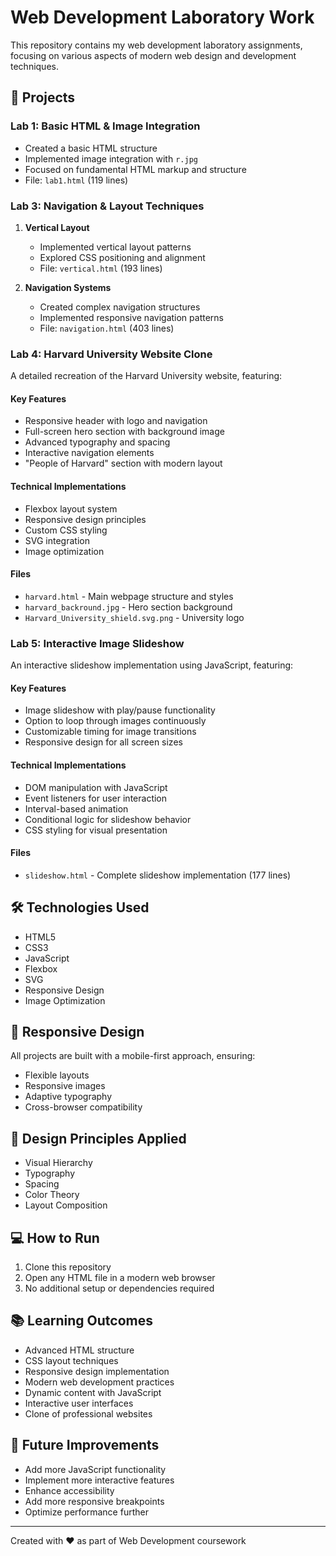 # Web Development Laboratory Work

This repository contains my web development laboratory assignments, focusing on various aspects of modern web design and development techniques.

## 🚀 Projects

### Lab 1: Basic HTML & Image Integration
- Created a basic HTML structure
- Implemented image integration with `r.jpg`
- Focused on fundamental HTML markup and structure
- File: `lab1.html` (119 lines)

### Lab 3: Navigation & Layout Techniques
1. **Vertical Layout**
   - Implemented vertical layout patterns
   - Explored CSS positioning and alignment
   - File: `vertical.html` (193 lines)

2. **Navigation Systems**
   - Created complex navigation structures
   - Implemented responsive navigation patterns
   - File: `navigation.html` (403 lines)

### Lab 4: Harvard University Website Clone
A detailed recreation of the Harvard University website, featuring:

#### Key Features
- Responsive header with logo and navigation
- Full-screen hero section with background image
- Advanced typography and spacing
- Interactive navigation elements
- "People of Harvard" section with modern layout

#### Technical Implementations
- Flexbox layout system
- Responsive design principles
- Custom CSS styling
- SVG integration
- Image optimization

#### Files
- `harvard.html` - Main webpage structure and styles
- `harvard_backround.jpg` - Hero section background
- `Harvard_University_shield.svg.png` - University logo

### Lab 5: Interactive Image Slideshow
An interactive slideshow implementation using JavaScript, featuring:

#### Key Features
- Image slideshow with play/pause functionality
- Option to loop through images continuously
- Customizable timing for image transitions
- Responsive design for all screen sizes

#### Technical Implementations
- DOM manipulation with JavaScript
- Event listeners for user interaction
- Interval-based animation
- Conditional logic for slideshow behavior
- CSS styling for visual presentation

#### Files
- `slideshow.html` - Complete slideshow implementation (177 lines)

## 🛠️ Technologies Used
- HTML5
- CSS3
- JavaScript
- Flexbox
- SVG
- Responsive Design
- Image Optimization

## 📱 Responsive Design
All projects are built with a mobile-first approach, ensuring:
- Flexible layouts
- Responsive images
- Adaptive typography
- Cross-browser compatibility

## 🎨 Design Principles Applied
- Visual Hierarchy
- Typography
- Spacing
- Color Theory
- Layout Composition

## 💻 How to Run
1. Clone this repository
2. Open any HTML file in a modern web browser
3. No additional setup or dependencies required

## 📚 Learning Outcomes
- Advanced HTML structure
- CSS layout techniques
- Responsive design implementation
- Modern web development practices
- Dynamic content with JavaScript
- Interactive user interfaces
- Clone of professional websites

## 🌟 Future Improvements
- Add more JavaScript functionality
- Implement more interactive features
- Enhance accessibility
- Add more responsive breakpoints
- Optimize performance further

---
Created with ❤️ as part of Web Development coursework 

